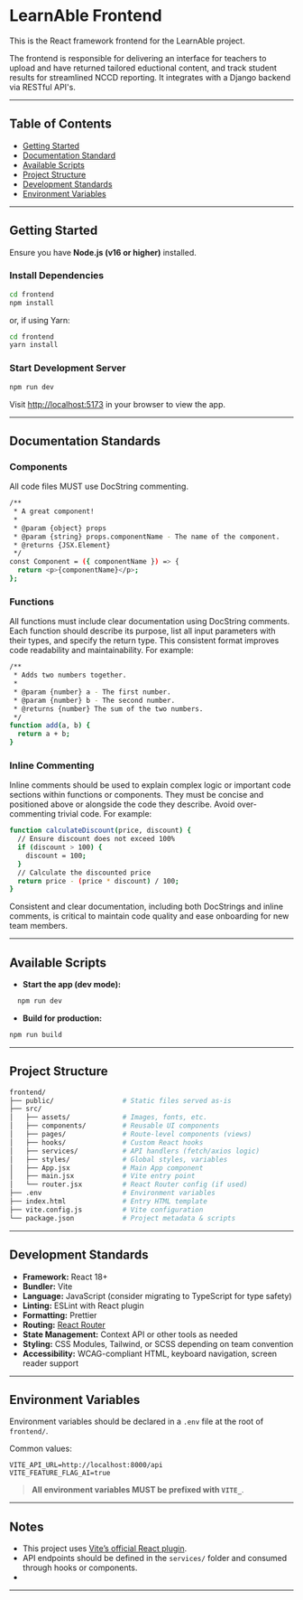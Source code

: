 # LearnAble Frontend

This is the React framework frontend for the LearnAble project.

The frontend is responsible for delivering an interface for teachers to upload and have returned tailored eductional content, and track student results for streamlined NCCD reporting. It integrates with a Django backend via RESTful API's.

---

## Table of Contents

- [Getting Started](#getting-started)
- [Documentation Standard](#documentation-standards)
- [Available Scripts](#available-scripts)
- [Project Structure](#project-structure)
- [Development Standards](#development-standards)
- [Environment Variables](#environment-variables)

---

## Getting Started

Ensure you have **Node.js (v16 or higher)** installed.

### Install Dependencies

```bash
cd frontend
npm install
```

or, if using Yarn:

```bash
cd frontend
yarn install
```

### Start Development Server

```bash
npm run dev
```

Visit [http://localhost:5173](http://localhost:5173) in your browser to view the app.

---

## Documentation Standards

### Components
All code files MUST use DocString commenting.

```bash
/**
 * A great component!
 *
 * @param {object} props
 * @param {string} props.componentName - The name of the component.
 * @returns {JSX.Element}
 */
const Component = ({ componentName }) => {
  return <p>{componentName}</p>;
};
```

### Functions
All functions must include clear documentation using DocString comments. Each function should describe its purpose, list all input parameters with their types, and specify the return type. This consistent format improves code readability and maintainability. For example:

```bash
/**
 * Adds two numbers together.
 *
 * @param {number} a - The first number.
 * @param {number} b - The second number.
 * @returns {number} The sum of the two numbers.
 */
function add(a, b) {
  return a + b;
}
```

### Inline Commenting
Inline comments should be used to explain complex logic or important code sections within functions or components. They must be concise and positioned above or alongside the code they describe. Avoid over-commenting trivial code. For example:

```bash
function calculateDiscount(price, discount) {
  // Ensure discount does not exceed 100%
  if (discount > 100) {
    discount = 100;
  }
  // Calculate the discounted price
  return price - (price * discount) / 100;
}
```

Consistent and clear documentation, including both DocStrings and inline comments, is critical to maintain code quality and ease onboarding for new team members.

---

## Available Scripts

- **Start the app (dev mode):**

```bash
  npm run dev
```

- **Build for production:**

```bash
npm run build
```

---

## Project Structure

```bash
frontend/
├── public/                 # Static files served as-is
├── src/
│   ├── assets/             # Images, fonts, etc.
│   ├── components/         # Reusable UI components
│   ├── pages/              # Route-level components (views)
│   ├── hooks/              # Custom React hooks
│   ├── services/           # API handlers (fetch/axios logic)
│   ├── styles/             # Global styles, variables
│   ├── App.jsx             # Main App component
│   ├── main.jsx            # Vite entry point
│   └── router.jsx          # React Router config (if used)
├── .env                    # Environment variables
├── index.html              # Entry HTML template
├── vite.config.js          # Vite configuration
└── package.json            # Project metadata & scripts
```

---

## Development Standards

- **Framework:** React 18+
- **Bundler:** Vite
- **Language:** JavaScript (consider migrating to TypeScript for type safety)
- **Linting:** ESLint with React plugin
- **Formatting:** Prettier
- **Routing:** [React Router](https://reactrouter.com/)
- **State Management:** Context API or other tools as needed
- **Styling:** CSS Modules, Tailwind, or SCSS depending on team convention
- **Accessibility:** WCAG-compliant HTML, keyboard navigation, screen reader support

---

## Environment Variables

Environment variables should be declared in a `.env` file at the root of `frontend/`.

Common values:

```env
VITE_API_URL=http://localhost:8000/api
VITE_FEATURE_FLAG_AI=true
```

> **All environment variables MUST be prefixed with `VITE_`**.

---

## Notes

- This project uses [Vite’s official React plugin](https://github.com/vitejs/vite-plugin-react).
- API endpoints should be defined in the `services/` folder and consumed through hooks or components.
- 

---
